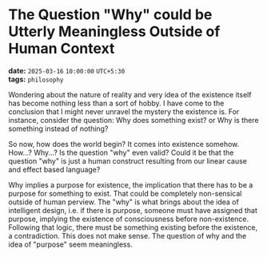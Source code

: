 
# The Question "Why" could be Utterly Meaningless Outside of Human Context

**date:** `2025-03-16` `10:00:00` `UTC+5:30`  
**tags:** `philosophy`

Wondering about the nature of reality and very idea of the existence itself has become nothing less than a sort of hobby. I have come to the conclusion that I might never unravel the mystery the existence is. For instance, consider the question: Why does something exist? or Why is there something instead of nothing?

So now, how does the world begin? It comes into existence somehow. How...? Why...? Is the question "why" even valid? Could it be that the question "why" is just a human construct resulting from our linear cause and effect based language?

Why implies a purpose for existence, the implication that there has to be a purpose for something to exist. That could be completely non-sensical outside of human perview. The "why" is what brings about the idea of intelligent design, i.e. if there is purpose, someone must have assigned that purpose, implying the existence of consciousness before non-existence. Following that logic, there must be something existing before the existence, a contradiction. This does not make sense. The question of why and the idea of "purpose" seem meaningless.